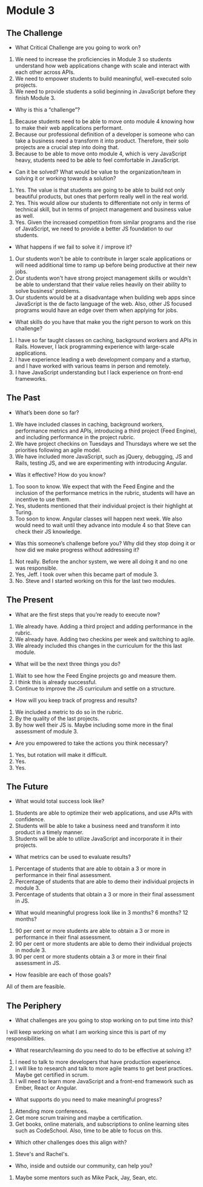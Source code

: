# Module 3

## The Challenge

* What Critical Challenge are you going to work on?

1. We need to increase the proficiencies in Module 3 so students understand how web applications change with scale and interact with each other across APIs.
2. We need to empower students to build meaningful, well-executed solo projects.
3. We need to provide students a solid beginning in JavaScript before they finish Module 3.

* Why is this a “challenge”?

1. Because students need to be able to move onto module 4 knowing how to make their web applications performant.
2. Because our professional definition of a developer is someone who can take a business need a transform it into product. Therefore, their solo projects are a crucial step into doing that.
3. Because to be able to move onto module 4, which is very JavaScript heavy, students need to be able to feel comfortable in JavaScript.

* Can it be solved? What would be value to the organization/team in solving it or working towards a solution?

1. Yes. The value is that students are going to be able to build not only beautiful products, but ones that perform really well in the real world.
2. Yes. This would allow our students to differentiate not only in terms of technical skill, but in terms of project management and business value as well.
3. Yes. Given the increased competition from similar programs and the rise of JavaScript, we need to provide a better JS foundation to our students.

* What happens if we fail to solve it / improve it?

1. Our students won't be able to contribute in larger scale applications or will need additional time to ramp up before being productive at their new jobs.
2. Our students won't have strong project management skills or wouldn't be able to understand that their value relies heavily on their ability to solve business' problems.
3. Our students would be at a disadvantage when building web apps since JavaScript is the de facto language of the web. Also, other JS focused programs would have an edge over them when applying for jobs.

* What skills do you have that make you the right person to work on this challenge?

1. I have so far taught classes on caching, background workers and APIs in Rails. However, I lack programming experience with large-scale applications.
2. I have experience leading a web development company and a startup, and I have worked with various teams in person and remotely.
3. I have JavaScript understanding but I lack experience on front-end frameworks.

## The Past

* What’s been done so far?

1. We have included classes in caching, background workers, performance metrics and APIs, introducing a third project (Feed Engine), and including performance in the project rubric.
2. We have project checkins on Tuesdays and Thursdays where we set the priorities following an agile model.
3. We have included more JavaScript, such as jQuery, debugging, JS and Rails, testing JS, and we are experimenting with introducing Angular.

* Was it effective? How do you know?

1. Too soon to know. We expect that with the Feed Engine and the inclusion of the performance metrics in the rubric, students will have an incentive to use them.
2. Yes, students mentioned that their individual project is their highlight at Turing.
3. Too soon to know. Angular classes will happen next week. We also would need to wait until they advance into module 4 so that Steve can check their JS knowledge.

* Was this someone’s challenge before you? Why did they stop doing it or how did we make progress without addressing it?

1. Not really. Before the anchor system, we were all doing it and no one was responsible.
2. Yes, Jeff. I took over when this became part of module 3.
3. No. Steve and I started working on this for the last two modules.

## The Present

* What are the first steps that you’re ready to execute now?

1. We already have. Adding a third project and adding performance in the rubric.
2. We already have. Adding two checkins per week and switching to agile.
3. We already included this changes in the curriculum for the this last module.

* What will be the next three things you do?

1. Wait to see how the Feed Engine projects go and measure them.
2. I think this is already successful.
3. Continue to improve the JS curriculum and settle on a structure.

* How will you keep track of progress and results?

1. We included a metric to do so in the rubric.
2. By the quality of the last projects.
3. By how well their JS is. Maybe including some more in the final assessment of module 3.

* Are you empowered to take the actions you think necessary?

1. Yes, but rotation will make it difficult.
2. Yes.
3. Yes.

## The Future

* What would total success look like?

1. Students are able to optimize their web applications, and use APIs with confidence.
2. Students will be able to take a business need and transform it into product in a timely manner.
3. Students will be able to utilize JavaScript and incorporate it in their projects.

* What metrics can be used to evaluate results?

1. Percentage of students that are able to obtain a 3 or more in performance in their final assessment.
2. Percentage of students that are able to demo their individual projects in module 3.
3. Percentage of students that obtain a 3 or more in their final assessment in JS.

* What would meaningful progress look like in 3 months? 6 months? 12 months?

1. 90 per cent or more students are able to obtain a 3 or more in performance in their final assessment.
2. 90 per cent or more students are able to demo their individual projects in module 3.
3. 90 per cent or more students obtain a 3 or more in their final assessment in JS.

* How feasible are each of those goals?

All of them are feasible.

## The Periphery

* What challenges are you going to stop working on to put time into this?

I will keep working on what I am working since this is part of my responsibilities.

* What research/learning do you need to do to be effective at solving it?

1. I need to talk to more developers that have production experience.
2. I will like to research and talk to more agile teams to get best practices. Maybe get certified in scrum.
3. I will need to learn more JavaScript and a front-end framework such as Ember, React or Angular.

* What supports do you need to make meaningful progress?

1. Attending more conferences.
2. Get more scrum training and maybe a certification.
3. Get books, online materials, and subscriptions to online learning sites such as CodeSchool. Also, time to be able to focus on this.

* Which other challenges does this align with?

1. Steve's and Rachel's.

* Who, inside and outside our community, can help you?

1. Maybe some mentors such as Mike Pack, Jay, Sean, etc.
